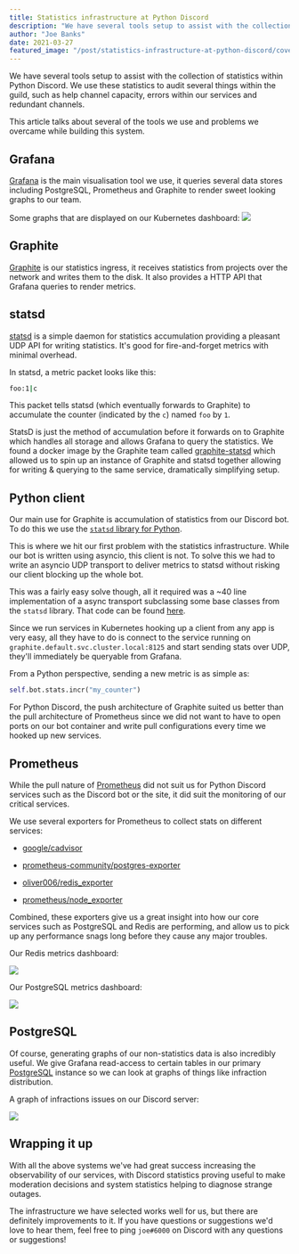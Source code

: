 ```yaml
---
title: Statistics infrastructure at Python Discord
description: "We have several tools setup to assist with the collection of statistics within Python Discord. We use these statistics to audit several things within the guild, such as help channel capacity, errors within our services and redundant channels."
author: "Joe Banks"
date: 2021-03-27
featured_image: "/post/statistics-infrastructure-at-python-discord/cover.png"
---
```


We have several tools setup to assist with the collection of statistics within
Python Discord. We use these statistics to audit several things within the
guild, such as help channel capacity, errors within our services and redundant
channels.

This article talks about several of the tools we use and problems we overcame
while building this system.

## Grafana

[Grafana](https://grafana.com/?ref=blog.pythondiscord.com) is the main
visualisation tool we use, it queries several data stores including PostgreSQL,
Prometheus and Graphite to render sweet looking graphs to our team.

Some graphs that are displayed on our Kubernetes dashboard:
![](./grafana.png)

## Graphite

[Graphite](https://github.com/graphite-project?ref=blog.pythondiscord.com) is
our statistics ingress, it receives statistics from projects over the network
and writes them to the disk. It also provides a HTTP API that Grafana queries
to render metrics.

## statsd

[statsd](https://github.com/statsd/statsd?ref=blog.pythondiscord.com)  is a
simple daemon for statistics accumulation providing a pleasant UDP API for
writing statistics. It's good for fire-and-forget metrics with minimal
overhead.

In statsd, a metric packet looks like this:

```sh
foo:1|c
```

This packet tells statsd (which eventually forwards to Graphite) to accumulate
the counter (indicated by the `c`) named `foo` by `1`.

StatsD is just the method of accumulation before it forwards on to Graphite
which handles all storage and allows Grafana to query the statistics. We found
a docker image by the Graphite team called
[graphite-statsd](https://hub.docker.com/r/graphiteapp/graphite-statsd/?ref=blog.pythondiscord.com)
which allowed us to spin up an instance of Graphite and statsd together
allowing for writing & querying to the same service, dramatically simplifying
setup.

## Python client

Our main use for Graphite is accumulation of statistics from our Discord bot.
To do this we use the [`statsd` library for
Python](https://github.com/jsocol/pystatsd?ref=blog.pythondiscord.com).

This is where we hit our first problem with the statistics infrastructure.
While our bot is written using asyncio, this client is not. To solve this we
had to write an asyncio UDP transport to deliver metrics to statsd without
risking our client blocking up the whole bot.

This was a fairly easy solve though, all it required was a ~40 line
implementation of a async transport subclassing some base classes from the
`statsd` library. That code can be found
[here](https://github.com/python-discord/bot-core/blob/main/pydis_core/async_stats.py?ref=blog.pythondiscord.com).

Since we run services in Kubernetes hooking up a client from any app is very
easy, all they have to do is connect to the service running on
`graphite.default.svc.cluster.local:8125` and start sending stats over UDP,
they'll immediately be queryable from Grafana.

From a Python perspective, sending a new metric is as simple as:

```python
self.bot.stats.incr("my_counter")
```

For Python Discord, the push architecture of Graphite suited us better than the
pull architecture of Prometheus since we did not want to have to open ports on
our bot container and write pull configurations every time we hooked up new
services.

## Prometheus

While the pull nature of
[Prometheus](https://prometheus.io/?ref=blog.pythondiscord.com) did not suit us
for Python Discord services such as the Discord bot or the site, it did suit
the monitoring of our critical services.

We use several exporters for Prometheus to collect stats on different services:

- [google/cadvisor](https://github.com/google/cadvisor?ref=blog.pythondiscord.com)

- [prometheus-community/postgres-exporter](https://github.com/prometheus-community/postgres_exporter?ref=blog.pythondiscord.com)

- [oliver006/redis_exporter](https://github.com/oliver006/redis_exporter?ref=blog.pythondiscord.com)

- [prometheus/node_exporter](https://github.com/prometheus/node_exporter?ref=blog.pythondiscord.com)

Combined, these exporters give us a great insight into how our core services
such as PostgreSQL and Redis are performing, and allow us to pick up any
performance snags long before they cause any major troubles.

Our Redis metrics dashboard:

![](./redis-metrics.png)

Our PostgreSQL metrics dashboard:

![](./postgresql-metrics.png)

## PostgreSQL

Of course, generating graphs of our non-statistics data is also incredibly
useful. We give Grafana read-access to certain tables in our primary
[PostgreSQL](https://www.postgresql.org/?ref=blog.pythondiscord.com) instance
so we can look at graphs of things like infraction distribution.

A graph of infractions issues on our Discord server:

![](./infraction-metrics.png)

## Wrapping it up

With all the above systems we've had great success increasing the observability
of our services, with Discord statistics proving useful to make moderation
decisions and system statistics helping to diagnose strange outages.

The infrastructure we have selected works well for us, but there are definitely
improvements to it. If you have questions or suggestions we'd love to hear
them, feel free to ping `joe#6000` on Discord with any questions or
suggestions!
